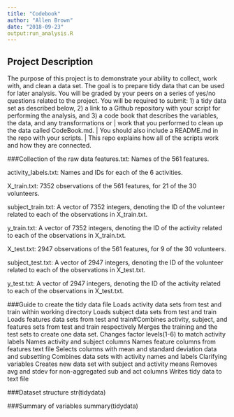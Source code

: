 ```yaml
---
title: "Codebook"
author: "Allen Brown"
date: "2018-09-23"
output:run_analysis.R
---
```


## Project Description
The purpose of this project is to demonstrate your ability to collect, work with, and clean a data set. 
The goal is to prepare tidy data that can be used for later analysis. 
You will be graded by your peers on a series of yes/no questions related to the project. 
You will be required to submit: 1) a tidy data set as described below, 
2) a link to a Github repository with your script for performing the analysis, and 
3) a code book that describes the variables, the data, and any transformations or 
|  work that you performed to clean up the data called CodeBook.md. 
|  You should also include a README.md in the repo with your scripts. 
|  This repo explains how all of the scripts work and how they are connected.

###Collection of the raw data
features.txt: Names of the 561 features.

activity_labels.txt: Names and IDs for each of the 6 activities.

X_train.txt: 7352 observations of the 561 features, for 21 of the 30 volunteers.

subject_train.txt: A vector of 7352 integers, denoting the ID of the volunteer related to each of the observations in X_train.txt.

y_train.txt: A vector of 7352 integers, denoting the ID of the activity related to each of the observations in X_train.txt.

X_test.txt: 2947 observations of the 561 features, for 9 of the 30 volunteers.

subject_test.txt: A vector of 2947 integers, denoting the ID of the volunteer related to each of the observations in X_test.txt.

y_test.txt: A vector of 2947 integers, denoting the ID of the activity related to each of the observations in X_test.txt.


###Guide to create the tidy data file
Loads activity data sets from test and train within working directory
Loads subject data sets from test and train
Loads features data sets from test and train#Combines activity, subject, and features sets from test and train respectively
Merges the training and the test sets to create one data set.
Changes factor levels(1-6) to match activity labels
Names activity and subject columns
Names feature columns from features text file
Selects columns with mean and standard deviation data and subsetting
Combines data sets with activity names and labels
Clarifying variables
Creates new data set with subject and activity means
Removes avg and stdev for non-aggregated sub and act columns
Writes tidy data to text file


###Dataset structure
str(tidydata)

###Summary of variables
summary(tidydata)
